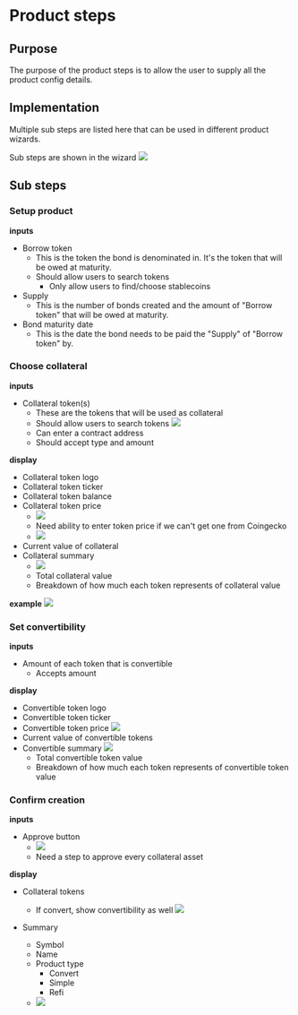 # Product steps

## Purpose

The purpose of the product steps is to allow the user to supply all the product config details.

## Implementation

Multiple sub steps are listed here that can be used in different product wizards.

Sub steps are shown in the wizard
![](../../../assets/balancer/wizard_steps.png)

## Sub steps

### Setup product

**inputs**

- Borrow token
  - This is the token the bond is denominated in. It's the token that will be owed at maturity.
  - Should allow users to search tokens
    - Only allow users to find/choose stablecoins
- Supply
  - This is the number of bonds created and the amount of "Borrow token" that will be owed at maturity.
- Bond maturity date
  - This is the date the bond needs to be paid the "Supply" of "Borrow token" by.

### Choose collateral

**inputs**

- Collateral token(s)
  - These are the tokens that will be used as collateral
  - Should allow users to search tokens
    ![](../../../assets/balancer/token_search.png)
  - Can enter a contract address
  - Should accept type and amount

**display**

- Collateral token logo
- Collateral token ticker
- Collateral token balance
- Collateral token price
  - ![](../../../assets/balancer/token_prices.png)
  - Need ability to enter token price if we can't get one from Coingecko
  - ![](../../../assets/balancer/enter_price.png)
- Current value of collateral
- Collateral summary
  - ![](../../../assets/balancer/pool_summary.png)
  - Total collateral value
  - Breakdown of how much each token represents of collateral value

**example**
![](../../../assets/balancer/pool_creation_tokens.png)

### Set convertibility

**inputs**

- Amount of each token that is convertible
  - Accepts amount

**display**

- Convertible token logo
- Convertible token ticker
- Convertible token price
  ![](../../../assets/balancer/token_prices.png)
- Current value of convertible tokens
- Convertible summary
  ![](../../../assets/balancer/pool_summary.png)
  - Total convertible token value
  - Breakdown of how much each token represents of convertible token value

### Confirm creation

**inputs**

- Approve button
  - ![](../../../assets/balancer/approve_steps.png)
  - Need a step to approve every collateral asset

**display**

- Collateral tokens

  - If convert, show convertibility as well
    ![](../../../assets/balancer/collateral_summary.png)

- Summary
  - Symbol
  - Name
  - Product type
    - Convert
    - Simple
    - Refi
  - ![](../../../assets/balancer/pool_summary.png)

